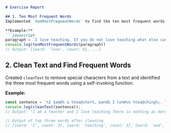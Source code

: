 ```markdown
# Exercise Report

## 1. Ten Most Frequent Words
Implemented `tenMostFrequentWords` to find the ten most frequent words in a given string, removing punctuation and normalizing to lowercase. 

**Example:**
```javascript
paragraph = `I love teaching. If you do not love teaching what else can you love. I love Python if you do not love something which can give you all the capabilities to develop an application what else can you love.`
console.log(tenMostFrequentWords(paragraph))
// Output: [{word: 'love', count: 6}, ...]
```

## 2. Clean Text and Find Frequent Words
Created `cleanText` to remove special characters from a text and identified the three most frequent words using a self-invoking function.

**Example:**
```javascript
const sentence = `%I $am@% a %tea@cher%, &and& I lo%#ve %tea@ching%;. There $is nothing; &as& mo@re rewarding as educa@ting &and& @emp%o@wering peo@ple. ;I found tea@ching m%o@re interesting tha@n any other %jo@bs. %Do@es thi%s mo@tivate yo@u to be a tea@cher!?`;
console.log(cleanText(sentence));
// Output: "I am a teacher and I love teaching There is nothing as more rewarding as educating and empowering people I found teaching more interesting than any other jobs Does this motivate you to be a teacher"
```
```javascript
// Output of top three words after cleaning
// [{word: 'I', count: 3}, {word: 'teaching', count: 3}, {word: 'and', count: 2}]
```
```